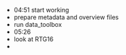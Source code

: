 - 04:51 start working
- prepare metadata and overview files
- run data_toolbox
- 05:26
- look at RTG16
-